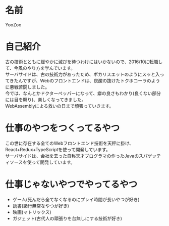# 名前
YooZoo  

# 自己紹介
古の技術とともに緩やかに滅びを待つわけにはいかないので、2016/10に転職して、今風のやり方を学んでいます。  
サーバサイドは、古の技術力があったため、ポカリスエットのようにスッと入ってきたんですが、Webのフロントエンドは、炭酸の抜けたトクホコーラのように悪戦苦闘しました。  
今では、なんとかドクターペッパーになって、癖の良さもわかり(良くない部分には目を瞑り)、楽しくなってきました。  
WebAssemblyによる救いの日まで頑張っていきます。  

# 仕事のやつをつくってるやつ
この世に存在する全てのWebフロントエンド技術を天秤に掛け、React+Redux+TypeScriptを使って開発しています。  
サーバサイドは、会社を去った自称天才プログラマの作ったJavaのスパゲッティソースを使って開発しています。  

# 仕事じゃないやつでやってるやつ
- ゲーム(死んだら全てなくなるのにプレイ時間が長いやつが好き)
- 読書(諸行無常なやつが好き)
- 映画(マトリックス)
- ガジェット(古代人の頑張りを台無しにする技術が好き)
